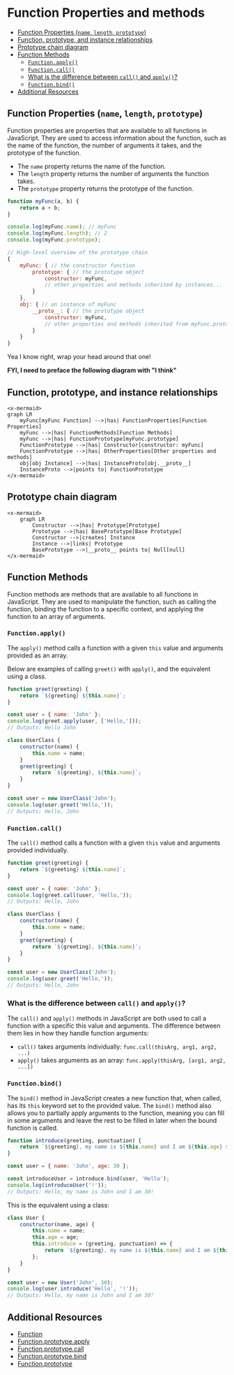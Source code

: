 # Function Properties and methods

- [Function Properties (`name`, `length`, `prototype`)](#function-properties-name-length-prototype)
- [Function, prototype, and instance relationships](#function-prototype-and-instance-relationships)
- [Prototype chain diagram](#prototype-chain-diagram)
- [Function Methods](#function-methods)
  - [`Function.apply()`](#functionapply)
  - [`Function.call()`](#functioncall)
  - [What is the difference between `call()` and `apply()`?](#what-is-the-difference-between-call-and-apply)
  - [`Function.bind()`](#functionbind)
- [Additional Resources](#additional-resources)



## Function Properties (`name`, `length`, `prototype`)

Function properties are properties that are available to all functions in JavaScript.
They are used to access information about the function, such as the name of the
function, the number of arguments it takes, and the prototype of the function.

- The `name` property returns the name of the function.
- The `length` property returns the number of arguments the function takes.
- The `prototype` property returns the prototype of the function.

```js
function myFunc(a, b) {
    return a + b;
}

console.log(myFunc.name); // myFunc
console.log(myFunc.length); // 2
console.log(myFunc.prototype);
```

```js
// High-level overview of the prototype chain
{
    myFunc: { // the constructor function
        prototype: { // the prototype object
            constructor: myFunc,
            // other properties and methods inherited by instances...
        }
    },
    obj: { // an instance of myFunc
        __proto__: { // the prototype object
            constructor: myFunc,
            // other properties and methods inherited from myFunc.prototype...
        }
    }
}
```

Yea I know right, wrap your head around that one!

**FYI, I need to preface the following diagram with "I think"**

## Function, prototype, and instance relationships

```mermaid +parse
<x-mermaid>
graph LR
    myFunc[myFunc Function] -->|has| FunctionProperties[Function Properties]
    myFunc -->|has| FunctionMethods[Function Methods]
    myFunc -->|has| FunctionPrototype[myFunc.prototype]
    FunctionPrototype -->|has| Constructor[constructor: myFunc]
    FunctionPrototype -->|has| OtherProperties[Other properties and methods]
    obj[obj Instance] -->|has| InstanceProto[obj.__proto__]
    InstanceProto -->|points to| FunctionPrototype
</x-mermaid>
```

## Prototype chain diagram

```mermaid +parse
<x-mermaid>
    graph LR
        Constructor -->|has| Prototype[Prototype]
        Prototype -->|has| BasePrototype[Base Prototype]
        Constructor -->|creates| Instance
        Instance -->|links| Prototype
        BasePrototype -->|__proto__ points to| Null[null]
</x-mermaid>
```

## Function Methods

Function methods are methods that are available to all functions in JavaScript. They are
used to manipulate the function, such as calling the function, binding the function to a
specific context, and applying the function to an array of arguments.

### `Function.apply()`

The `apply()` method calls a function with a given `this` value and arguments provided
as an array.

Below are examples of calling `greet()` with `apply()`, and the equivalent using a class.

<div class="compare"></div>

```js
function greet(greeting) {
    return `${greeting} ${this.name}`;
}

const user = { name: 'John' };
console.log(greet.apply(user, ['Hello,']));
// Outputs: Hello John
```
```js
class UserClass {
    constructor(name) {
        this.name = name;
    }
    greet(greeting) {
        return `${greeting}, ${this.name}`;
    }
}

const user = new UserClass('John');
console.log(user.greet('Hello,')); 
// Outputs: Hello, John
```
<div class="clear"></div>


### `Function.call()`

The `call()` method calls a function with a given `this` value and arguments provided individually.


<div class="compare"></div>

```js
function greet(greeting) {
    return `${greeting} ${this.name}`;
}

const user = { name: 'John' };
console.log(greet.call(user, 'Hello,'));
// Outputs: Hello, John
```

```js
class UserClass {
    constructor(name) {
        this.name = name;
    }
    greet(greeting) {
        return `${greeting}, ${this.name}`;
    }
}

const user = new UserClass('John');
console.log(user.greet('Hello,')); 
// Outputs: Hello, John
```
<div class="clear"></div>

### What is the difference between `call()` and `apply()`?

The `call()` and `apply()` methods in JavaScript are both used to call a function with a
specific this value and arguments. The difference between them lies in how they handle
function arguments:

- `call()` takes arguments individually: `func.call(thisArg, arg1, arg2, ...)`
- `apply()` takes arguments as an array: `func.apply(thisArg, [arg1, arg2, ...])`

### `Function.bind()`

The `bind()` method in JavaScript creates a new function that, when called, has its
`this` keyword set to the provided value. The `bind()` method also allows you to
partially apply arguments to the function, meaning you can fill in some arguments and
leave the rest to be filled in later when the bound function is called.

```js
function introduce(greeting, punctuation) {
    return `${greeting}, my name is ${this.name} and I am ${this.age} ${punctuation}`;
}

const user = { name: 'John', age: 30 };

const introduceUser = introduce.bind(user, 'Hello');
console.log(introduceUser('!')); 
// Outputs: Hello, my name is John and I am 30!
```

This is the equivalent using a class:

```js
class User {
    constructor(name, age) {
        this.name = name;
        this.age = age;
        this.introduce = (greeting, punctuation) => {
            return `${greeting}, my name is ${this.name} and I am ${this.age} ${punctuation}`;
        };
    }
}

const user = new User('John', 30);
console.log(user.introduce('Hello', '!')); 
// Outputs: Hello, my name is John and I am 30!
```

## Additional Resources

- <a href="https://developer.mozilla.org/en-US/docs/Web/JavaScript/Reference/Global_Objects/Function" target="blank">Function</a>
- <a href="https://developer.mozilla.org/en-US/docs/Web/JavaScript/Reference/Global_Objects/Function/apply" target="blank">Function.prototype.apply</a>
- <a href="https://developer.mozilla.org/en-US/docs/Web/JavaScript/Reference/Global_Objects/Function/call" target="blank">Function.prototype.call</a>
- <a href="https://developer.mozilla.org/en-US/docs/Web/JavaScript/Reference/Global_Objects/Function/bind" target="blank">Function.prototype.bind</a>
- <a href="https://developer.mozilla.org/en-US/docs/Web/JavaScript/Reference/Global_Objects/Function/prototype" target="blank">Function.prototype</a>


